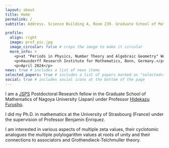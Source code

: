 ```yaml
---
layout: about
title: Home
permalink: /
subtitle: Address. Science Building A, Room 239. Graduate School of Mathematics, Nagoya University. Chikusa-ku, Nagoya, 464-8602 Japan.

profile:
  align: right
  image: prof_pic.jpg
  image_circular: false # crops the image to make it circular
  more_info: >
    <p>at "Periods in Physics, Number Theory and Algebraic Geometry" Workshop</p>
    <p>Hausdorff Research Institute for Mathematics, Bonn, Germany.</p>
    <p>April 2024</p>
news: true # includes a list of news items
selected_papers: true # includes a list of papers marked as "selected={true}"
social: true # includes social icons at the bottom of the page
---
```


I am a [JSPS](https://www.jsps.go.jp/english/e-aboutus/index.html) Postdoctoral Research fellow in the Graduate School of Mathematics of Nagoya University (Japan) under Professor [Hidekazu Furusho](https://www.math.nagoya-u.ac.jp/~furusho/).

I did my Ph.D. in mathematics at the University of Strasbourg (France) under the supervision of Professor Benjamin Enriquez.

I am interested in various aspects of multiple zeta values, their cyclotomic analogues the multiple polylogarithm values at roots of unity and their connections to associators and Grothendieck-Teïchmuller theory.
